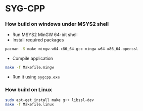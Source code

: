 # SYG-CPP

### How build on windows under MSYS2 shell

* Run MSYS2 MinGW 64-bit shell
* Install required packages
```bash
pacman -S make mingw-w64-x86_64-gcc mingw-w64-x86_64-openssl
```
* Compile application
```bash
make -f Makefile.mingw
```
* Run it using `sygcpp.exe`

### How build on Linux

```bash
sudo apt-get install make g++ libssl-dev
make -f Makefile.linux
```